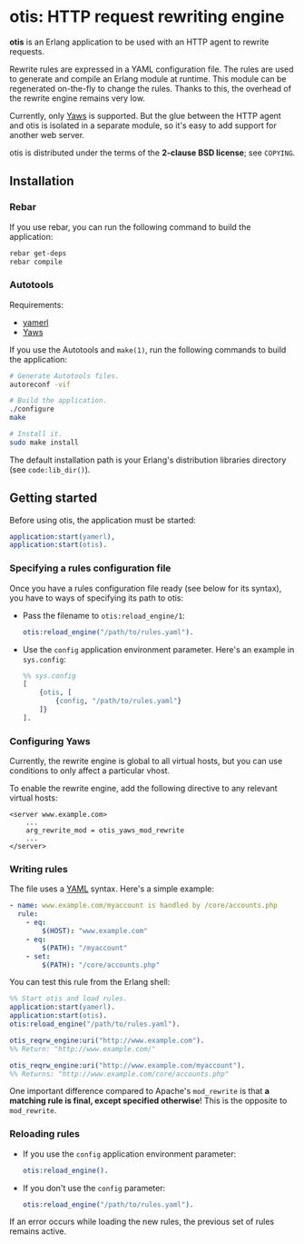 # otis: HTTP request rewriting engine

**otis** is an Erlang application to be used with an HTTP agent to rewrite requests.

Rewrite rules are expressed in a YAML configuration file. The rules are used to generate and compile an Erlang module at runtime. This module can be regenerated on-the-fly to change the rules. Thanks to this, the overhead of the rewrite engine remains very low.

Currently, only [Yaws](http://yaws.hyber.org/) is supported. But the glue between the HTTP agent and otis is isolated in a separate module, so it's easy to add support for another web server.

otis is distributed under the terms of the **2-clause BSD license**; see `COPYING`.

## Installation

### Rebar

If you use rebar, you can run the following command to build the application:
```bash
rebar get-deps
rebar compile
```

### Autotools

Requirements:
* [yamerl](https://github.com/yakaz/yamerl)
* [Yaws](http://yaws.hyber.org/)

If you use the Autotools and `make(1)`, run the following commands to build the application:
```bash
# Generate Autotools files.
autoreconf -vif

# Build the application.
./configure
make

# Install it.
sudo make install
```

The default installation path is your Erlang's distribution libraries directory (see `code:lib_dir()`).

## Getting started

Before using otis, the application must be started:
```erlang
application:start(yamerl),
application:start(otis).
```

### Specifying a rules configuration file

Once you have a rules configuration file ready (see below for its syntax), you have to ways of specifying its path to otis:

* Pass the filename to `otis:reload_engine/1`:
    ```erlang
    otis:reload_engine("/path/to/rules.yaml").
    ```

* Use the `config` application environment parameter. Here's an example in `sys.config`:
    ```erlang
    %% sys.config
    [
        {otis, [
            {config, "/path/to/rules.yaml"}
        ]}
    ].
    ```

### Configuring Yaws

Currently, the rewrite engine is global to all virtual hosts, but you can use conditions to only affect a particular vhost.

To enable the rewrite engine, add the following directive to any relevant virtual hosts:
```
<server www.example.com>
    ...
    arg_rewrite_mod = otis_yaws_mod_rewrite
    ...
</server>
```

### Writing rules

The file uses a [YAML](http://www.yaml.org/) syntax. Here's a simple example:
```yaml
- name: www.example.com/myaccount is handled by /core/accounts.php
  rule:
    - eq:
        $(HOST): "www.example.com"
    - eq:
        $(PATH): "/myaccount"
    - set:
        $(PATH): "/core/accounts.php"
```

You can test this rule from the Erlang shell:
```erlang
%% Start otis and load rules.
application:start(yamerl).
application:start(otis).
otis:reload_engine("/path/to/rules.yaml").

otis_reqrw_engine:uri("http://www.example.com").
%% Return: "http://www.example.com/"

otis_reqrw_engine:uri("http://www.example.com/myaccount").
%% Returns: "http://www.example.com/core/accounts.php"
```

One important difference compared to Apache's `mod_rewrite` is that **a matching rule is final, except specified otherwise**! This is the opposite to `mod_rewrite`.

### Reloading rules

* If you use the `config` application environment parameter:
    ```erlang
    otis:reload_engine().
    ```

* If you don't use the `config` parameter:
    ```erlang
    otis:reload_engine("/path/to/rules.yaml").
    ```

If an error occurs while loading the new rules, the previous set of rules remains active.
